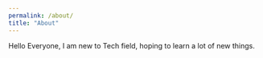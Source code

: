 ```yaml
---
permalink: /about/
title: "About"
---
```


Hello Everyone, I am new to Tech field, hoping to learn a lot of new things.

